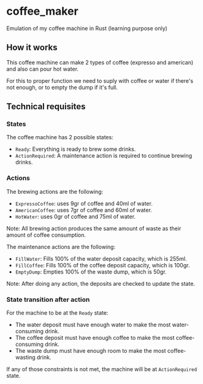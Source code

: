 # coffee_maker
Emulation of my coffee machine in Rust (learning purpose only)

## How it works

This coffee machine can make 2 types of coffee (expresso and american) and also can pour hot water.

For this to proper function we need to suply with coffee or water if there's not enough, or to empty the dump if it's full.

## Technical requisites

### States
The coffee machine has 2 possible states:
- `Ready`: Everything is ready to brew some drinks.
- `ActionRequired`: A maintenance action is required to continue brewing drinks.

### Actions
The brewing actions are the following:
- `ExpressoCoffee`: uses 9gr of coffee and 40ml of water.
- `AmericanCoffee`: uses 7gr of coffee and 60ml of water.
- `HotWater`: uses 0gr of coffee and 75ml of water.
  
Note: All brewing action produces the same amount of waste as their amount of coffee consumption.

The maintenance actions are the following:
- `FillWater`: Fills 100% of the water deposit capacity, which is 255ml.
- `FillCoffee`: Fills 100% of the coffee deposit capacity, which is 100gr.
- `EmptyDump`: Empties 100% of the waste dump, which is 50gr.

Note: After doing any action, the deposits are checked to update the state.

### State transition after action
For the machine to be at the `Ready` state:
- The water deposit must have enough water to make the most water-consuming drink.
- The coffee deposit must have enough coffee to make the most coffee-consuming drink.
- The waste dump must have enough room to make the most coffee-wasting drink.

If any of those constraints is not met, the machine will be at `ActionRequired` state.
